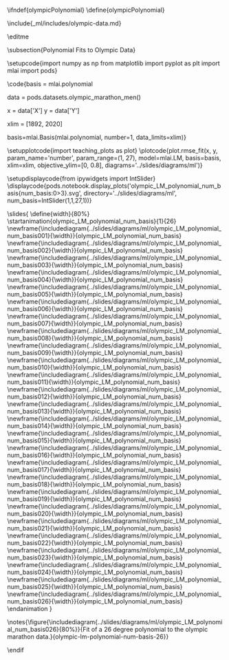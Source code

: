 \ifndef{olympicPolynomial}
\define{olympicPolynomial}

\include{_ml/includes/olympic-data.md}

\editme

\subsection{Polynomial Fits to Olympic Data}

\setupcode{import numpy as np
from matplotlib import pyplot as plt
import mlai
import pods}

\code{basis = mlai.polynomial

data = pods.datasets.olympic_marathon_men()

x = data['X']
y = data['Y']

xlim = [1892, 2020]


basis=mlai.Basis(mlai.polynomial, number=1, data_limits=xlim)}

\setupplotcode{import teaching_plots as plot}
\plotcode{plot.rmse_fit(x, y, param_name='number', param_range=(1, 27), 
              model=mlai.LM, 
			  basis=basis,
              xlim=xlim, objective_ylim=[0, 0.8],
              diagrams='../slides/diagrams/ml')}

\setupdisplaycode{from ipywidgets import IntSlider}
\displaycode{pods.notebook.display_plots('olympic_LM_polynomial_num_basis{num_basis:0>3}.svg',
                            directory='../slides/diagrams/ml', 
                            num_basis=IntSlider(1,1,27,1))}


\slides{
\define{width}{80%}
\startanimation{olympic_LM_polynomial_num_basis}{1}{26}
\newframe{\includediagram{../slides/diagrams/ml/olympic_LM_polynomial_num_basis001}{\width}}{olympic_LM_polynomial_num_basis}
\newframe{\includediagram{../slides/diagrams/ml/olympic_LM_polynomial_num_basis002}{\width}}{olympic_LM_polynomial_num_basis}
\newframe{\includediagram{../slides/diagrams/ml/olympic_LM_polynomial_num_basis003}{\width}}{olympic_LM_polynomial_num_basis}
\newframe{\includediagram{../slides/diagrams/ml/olympic_LM_polynomial_num_basis004}{\width}}{olympic_LM_polynomial_num_basis}
\newframe{\includediagram{../slides/diagrams/ml/olympic_LM_polynomial_num_basis005}{\width}}{olympic_LM_polynomial_num_basis}
\newframe{\includediagram{../slides/diagrams/ml/olympic_LM_polynomial_num_basis006}{\width}}{olympic_LM_polynomial_num_basis}
\newframe{\includediagram{../slides/diagrams/ml/olympic_LM_polynomial_num_basis007}{\width}}{olympic_LM_polynomial_num_basis}
\newframe{\includediagram{../slides/diagrams/ml/olympic_LM_polynomial_num_basis008}{\width}}{olympic_LM_polynomial_num_basis}
\newframe{\includediagram{../slides/diagrams/ml/olympic_LM_polynomial_num_basis009}{\width}}{olympic_LM_polynomial_num_basis}
\newframe{\includediagram{../slides/diagrams/ml/olympic_LM_polynomial_num_basis010}{\width}}{olympic_LM_polynomial_num_basis}
\newframe{\includediagram{../slides/diagrams/ml/olympic_LM_polynomial_num_basis011}{\width}}{olympic_LM_polynomial_num_basis}
\newframe{\includediagram{../slides/diagrams/ml/olympic_LM_polynomial_num_basis012}{\width}}{olympic_LM_polynomial_num_basis}
\newframe{\includediagram{../slides/diagrams/ml/olympic_LM_polynomial_num_basis013}{\width}}{olympic_LM_polynomial_num_basis}
\newframe{\includediagram{../slides/diagrams/ml/olympic_LM_polynomial_num_basis014}{\width}}{olympic_LM_polynomial_num_basis}
\newframe{\includediagram{../slides/diagrams/ml/olympic_LM_polynomial_num_basis015}{\width}}{olympic_LM_polynomial_num_basis}
\newframe{\includediagram{../slides/diagrams/ml/olympic_LM_polynomial_num_basis016}{\width}}{olympic_LM_polynomial_num_basis}
\newframe{\includediagram{../slides/diagrams/ml/olympic_LM_polynomial_num_basis017}{\width}}{olympic_LM_polynomial_num_basis}
\newframe{\includediagram{../slides/diagrams/ml/olympic_LM_polynomial_num_basis018}{\width}}{olympic_LM_polynomial_num_basis}
\newframe{\includediagram{../slides/diagrams/ml/olympic_LM_polynomial_num_basis019}{\width}}{olympic_LM_polynomial_num_basis}
\newframe{\includediagram{../slides/diagrams/ml/olympic_LM_polynomial_num_basis020}{\width}}{olympic_LM_polynomial_num_basis}
\newframe{\includediagram{../slides/diagrams/ml/olympic_LM_polynomial_num_basis021}{\width}}{olympic_LM_polynomial_num_basis}
\newframe{\includediagram{../slides/diagrams/ml/olympic_LM_polynomial_num_basis022}{\width}}{olympic_LM_polynomial_num_basis}
\newframe{\includediagram{../slides/diagrams/ml/olympic_LM_polynomial_num_basis023}{\width}}{olympic_LM_polynomial_num_basis}
\newframe{\includediagram{../slides/diagrams/ml/olympic_LM_polynomial_num_basis024}{\width}}{olympic_LM_polynomial_num_basis}
\newframe{\includediagram{../slides/diagrams/ml/olympic_LM_polynomial_num_basis025}{\width}}{olympic_LM_polynomial_num_basis}
\newframe{\includediagram{../slides/diagrams/ml/olympic_LM_polynomial_num_basis026}{\width}}{olympic_LM_polynomial_num_basis}
\endanimation
}

\notes{\figure{\includediagram{../slides/diagrams/ml/olympic_LM_polynomial_num_basis026}{80%}}{Fit of a 26 degree polynomial to the olympic marathon data.}{olympic-lm-polynomial-num-basis-26}}


\endif

